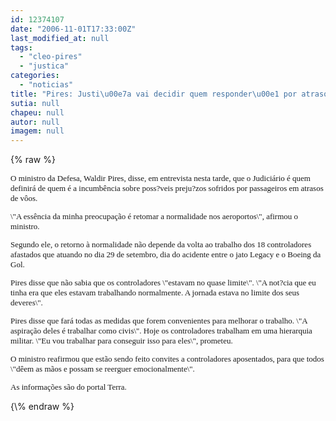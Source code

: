 ```yaml
---
id: 12374107
date: "2006-11-01T17:33:00Z"
last_modified_at: null
tags:
  - "cleo-pires"
  - "justica"
categories:
  - "noticias"
title: "Pires: Justi\u00e7a vai decidir quem responder\u00e1 por atrasos"
sutia: null
chapeu: null
autor: null
imagem: null
---
```

{\% raw %}
<p><FONT size=2></p>
<p><P></p>
<p><P><FONT face=Verdana><B></P></B></FONT><FONT face=Verdana>O ministro da Defesa, Waldir Pires, disse, em entrevista nesta tarde,&nbsp;que o Judiciário é quem definirá de quem é a incumbência sobre&nbsp;poss?veis preju?zos sofridos por passageiros em atrasos de vôos.&nbsp;</FONT> </p>
<p><P></P></p>
<p><P><FONT face=Verdana>\"A essência da minha preocupação é retomar a normalidade nos aeroportos\", afirmou o ministro. </FONT></P></p>
<p><P><FONT face=Verdana>Segundo ele, o retorno à normalidade não depende da volta ao trabalho dos 18 controladores afastados que atuando no dia 29 de setembro, dia do acidente entre o jato Legacy e o Boeing da Gol. </FONT></P></p>
<p><P><FONT face=Verdana>Pires disse que não sabia que os controladores \"estavam no quase limite\". \"A not?cia que eu tinha era que eles estavam trabalhando normalmente. A jornada estava no limite dos seus deveres\". </FONT></P></p>
<p><P><FONT face=Verdana>Pires disse que fará todas as medidas que forem convenientes para melhorar o trabalho. \"A aspiração deles é trabalhar como civis\". Hoje os controladores trabalham em uma hierarquia militar. \"Eu vou trabalhar para conseguir isso para eles\", prometeu. </FONT></P></p>
<p><P><FONT face=Verdana>O ministro reafirmou que estão sendo feito convites a controladores aposentados, para que todos \"dêem as mãos e possam se reerguer emocionalmente\".</FONT> </P></p>
<p><P><FONT face=Verdana>As informações são do portal Terra.</FONT></P></FONT> </p>
{\% endraw %}